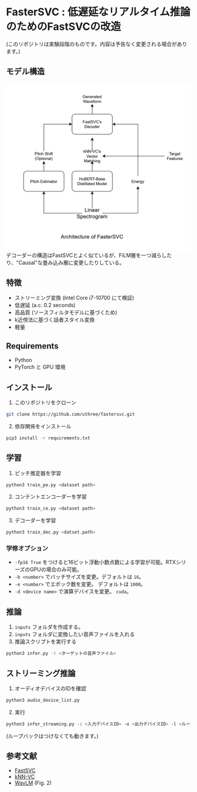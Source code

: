 # FasterSVC : 低遅延なリアルタイム推論のためのFastSVCの改造
(このリポジトリは実験段階のものです。内容は予告なく変更される場合があります。)

## モデル構造
![Architecture](../images/fastersvc_architecture.png)
デコーダーの構造はFastSVCとよく似ているが、FiLM層を一つ減らしたり、"Causal"な畳み込み層に変更したりしている。

## 特徴
- ストリーミング変換 (Intel Core i7-10700 にて検証)
- 低遅延 (a.c. 0.2 seconds)
- 高品質 (ソースフィルタモデルに基づくため)
- k近傍法に基づく話者スタイル変換
- 軽量

## Requirements
- Python
- PyTorch と GPU 環境

## インストール
1. このリポジトリをクローン
```sh
git clone https://github.com/uthree/fastersvc.git
```
2. 依存関係をインストール
```sh
pip3 install -r requirements.txt
```

## 学習
1. ピッチ推定器を学習
```sh
python3 train_pe.py <dataset path>
```

2. コンテントエンコーダーを学習
```sh
python3 train_ce.py <dataset path>
```

3. デコーダーを学習
```sh
python3 train_dec.py <datset.path>
```

### 学修オプション
- `-fp16 True` をつけると16ビット浮動小数点数による学習が可能。RTXシリーズのGPUの場合のみ可能。
- `-b <number>` でバッチサイズを変更。デフォルトは `16`。
- `-e <number>` でエポック数を変更。 デフォルトは `1000`。
- `-d <device name>` で演算デバイスを変更。 `cuda`。

## 推論
1. `inputs` フォルダを作成する。
2. `inputs` フォルダに変換したい音声ファイルを入れる
3. 推論スクリプトを実行する
```sh
python3 infer.py -t <ターゲットの音声ファイル>
```

## ストリーミング推論
1. オーディオデバイスのIDを確認
```sh
python3 audio_device_list.py
```

2. 実行
```sh
python3 infer_streaming.py -i <入力デバイスID> -o <出力デバイスID> -l <ループバックデバイスID> -t <ターゲットの音声ファイル>
```
(ループバックはつけなくても動きます。)

## 参考文献
- [FastSVC](https://arxiv.org/abs/2011.05731)
- [kNN-VC](https://arxiv.org/abs/2305.18975)
- [WavLM](https://arxiv.org/pdf/2110.13900.pdf) (Fig. 2)
